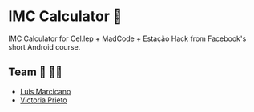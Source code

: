 # IMC Calculator :iphone:
IMC Calculator for Cel.lep + MadCode + Estação Hack from Facebook's short Android course.

## Team :adult: :curly_haired_man:
- [Luis Marcicano](https://github.com/luizmarcicano)
- [Victoria Prieto](https://www.linkedin.com/in/vict%C3%B3ria-gamarano-prieto-32935a161/)
